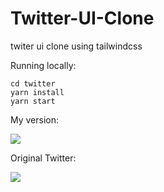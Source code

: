 # Twitter-UI-Clone
twiter ui clone using tailwindcss

Running locally:

```
cd twitter
yarn install
yarn start
```

My version:

![](https://cdn.discordapp.com/attachments/797485737272541250/829682379954061312/Screenshot_2021-04-08_at_2.37.43_PM.png)

Original Twitter:

![](https://cdn.discordapp.com/attachments/797485737272541250/829682371896279060/Screenshot_2021-04-08_at_2.38.20_PM.png)